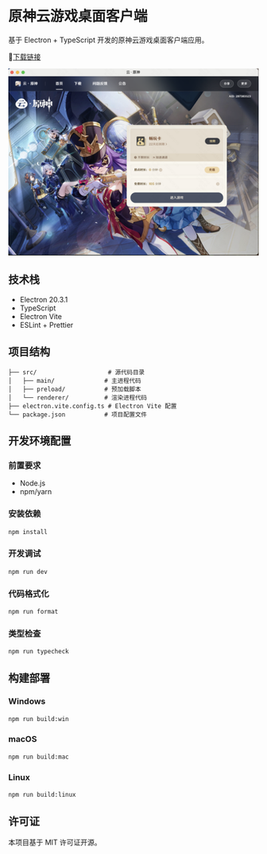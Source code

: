 # 原神云游戏桌面客户端

基于 Electron + TypeScript 开发的原神云游戏桌面客户端应用。

🔗[下载链接](https://github.com/qirong77/genshin_clound/releases/download/1.0/genshi_clound-1.0.0.dmg)

![Alt text](image.png)

## 技术栈

- Electron 20.3.1
- TypeScript
- Electron Vite
- ESLint + Prettier

## 项目结构

```
├── src/                    # 源代码目录
│   ├── main/              # 主进程代码
│   ├── preload/           # 预加载脚本
│   └── renderer/          # 渲染进程代码
├── electron.vite.config.ts # Electron Vite 配置
└── package.json           # 项目配置文件
```

## 开发环境配置

### 前置要求

- Node.js
- npm/yarn

### 安装依赖

```bash
npm install
```

### 开发调试

```bash
npm run dev
```

### 代码格式化

```bash
npm run format
```

### 类型检查

```bash
npm run typecheck
```

## 构建部署

### Windows

```bash
npm run build:win
```

### macOS

```bash
npm run build:mac
```

### Linux

```bash
npm run build:linux
```

## 许可证

本项目基于 MIT 许可证开源。